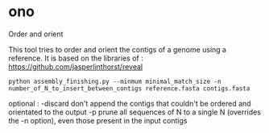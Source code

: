# ono
Order and orient

This tool tries to order and orient the contigs of a genome using a reference.
It is based on the libraries of : https://github.com/jasperlinthorst/reveal


	python assembly_finishing.py --minmum minimal_match_size -n number_of_N_to_insert_between_contigs reference.fasta contigs.fasta
optional : 
	-discard don't append the contigs that couldn't be ordered and orientated to the output
	-p prune all sequences of N to a single N (overrides the -n option), even those present in the input contigs
